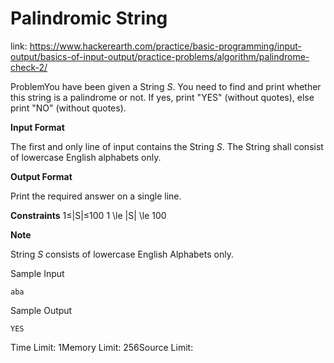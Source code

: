 # Palindromic String 
 
 link: https://www.hackerearth.com/practice/basic-programming/input-output/basics-of-input-output/practice-problems/algorithm/palindrome-check-2/ 
 
 ProblemYou have been given a String *S*. You need to find and print whether this string is a palindrome or not. If yes, print "YES" (without quotes), else print "NO" (without quotes). 


**Input Format**  

The first and only line of input contains the String *S*. The String shall consist of lowercase English alphabets only.


**Output Format**  

Print the required answer on a single line. 


**Constraints**
1≤|S|≤100 1 \le |S| \le 100  


**Note**  

String *S* consists of lowercase English Alphabets only. 

Sample Input
```
aba
```
Sample Output
```
YES
```
Time Limit: 1Memory Limit: 256Source Limit: 